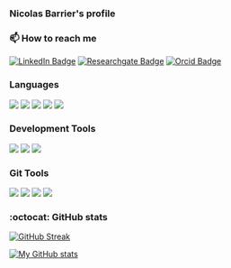 ### Nicolas Barrier's profile

### 📫 How to reach me

<div id="badges">
  <a href=https://fr.linkedin.com/in/nicolas-barrier-4763orcid3153><img src="https://img.shields.io/badge/LinkedIn-blue?style=for-the-badge&logo=linkedin&logoColor=white" alt="LinkedIn Badge"></a>
  <a href=https://www.researchgate.net/profile/Nicolas-Barrier><img src="https://img.shields.io/badge/ResearchGate-cyan?style=for-the-badge&logo=researchgate&logoColor=white" alt="Researchgate Badge"></a>
   <a href=https://orcid.org/0000-0002-1693-4719><img src="https://img.shields.io/badge/Orcid-green?style=for-the-badge&logo=orcid&logoColor=gray" alt="Orcid Badge"></a>
</div>

### Languages

<div id="badges">
<img src="https://img.shields.io/badge/Python-3776AB?style=for-the-badge&logo=python&logoColor=white"/>
<img src="https://img.shields.io/badge/Java-ED8B00?style=for-the-badge&logo=openjdk&logoColor=white"/>
<img src="https://img.shields.io/badge/C-00599C?style=for-the-badge&logo=c&logoColor=white"/>
<img src="https://img.shields.io/badge/C%2B%2B-00599C?style=for-the-badge&logo=c%2B%2B&logoColor=white"/>
 <img src="https://img.shields.io/badge/R-276DC3?style=for-the-badge&logo=r&logoColor=white"/>
</div>
  
### Development Tools

<div id="badges">
<img src="https://img.shields.io/badge/VSCode-007ACC?style=for-the-badge&logo=visualstudiocode&logoColor=white"/>
<img src="https://img.shields.io/badge/Jupyter-F37626?style=for-the-badge&logo=jupyter&logoColor=white"/>
<img src="https://img.shields.io/badge/RStudio-75AADB?style=for-the-badge&logo=rstudio&logoColor=white"/>
</div>

### Git Tools


<div id="badges">
<img src="https://img.shields.io/badge/Git-F05032?style=for-the-badge&logo=git&logoColor=white"/>
  <img src="https://img.shields.io/badge/GitHub-181717?style=for-the-badge&logo=github&logoColor=white"/>
  <img src="https://img.shields.io/badge/Actions-2088FF?style=for-the-badge&logo=githubactions&logoColor=white"/>
<img src="https://img.shields.io/badge/LFS-F64935?style=for-the-badge&logo=gitlfs&logoColor=white"/>
 </div>
  
<!--
**barriern/barriern** is a ✨ _special_ ✨ repository because its `README.md` (this file) appears on your GitHub profile.

Icons: https://simpleicons.org/
Cf. https://javascript.plainenglish.io/how-to-make-custom-language-badges-for-your-profile-using-shields-io-d2aeaf016b6b for badges

Here are some ideas to get you started:

- 🔭 I’m currently working on ...
- 🌱 I’m currently learning ...
- 👯 I’m looking to collaborate on ...
- 🤔 I’m looking for help with ...
- 💬 Ask me about ...
- 📫 How to reach me: ...
- 😄 Pronouns: ...
- ⚡ Fun fact: ...
-->

### :octocat: GitHub stats
[![GitHub Streak](https://github-readme-streak-stats.herokuapp.com?user=barriern&theme=dark)](https://git.io/streak-stats)

[![My GitHub stats](https://github-readme-stats.vercel.app/api?username=barriern&count_private=true&show_icons=true&theme=nord)](https://github.com/anuraghazra/github-readme-stats)

<!-- [![Top Langs](https://github-readme-stats.vercel.app/api/top-langs/?username=barriern&count_private=true&layout=compact&theme=nord&langs_count=8)](https://github.com/anuraghazra/github-readme-stats) -->

